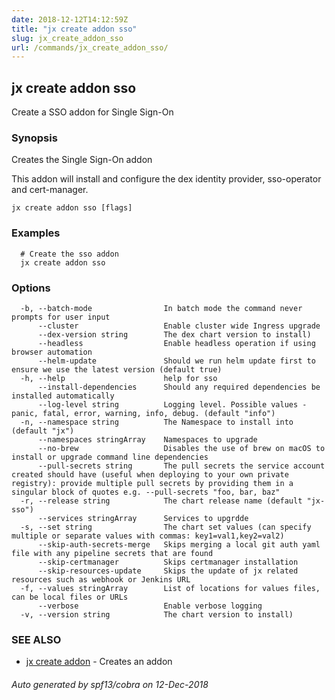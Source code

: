 ```yaml
---
date: 2018-12-12T14:12:59Z
title: "jx create addon sso"
slug: jx_create_addon_sso
url: /commands/jx_create_addon_sso/
---
```

## jx create addon sso

Create a SSO addon for Single Sign-On

### Synopsis

Creates the Single Sign-On addon 

This addon will install and configure the dex identity provider, sso-operator and cert-manager.

```
jx create addon sso [flags]
```

### Examples

```
  # Create the sso addon
  jx create addon sso
```

### Options

```
  -b, --batch-mode                In batch mode the command never prompts for user input
      --cluster                   Enable cluster wide Ingress upgrade
      --dex-version string        The dex chart version to install)
      --headless                  Enable headless operation if using browser automation
      --helm-update               Should we run helm update first to ensure we use the latest version (default true)
  -h, --help                      help for sso
      --install-dependencies      Should any required dependencies be installed automatically
      --log-level string          Logging level. Possible values - panic, fatal, error, warning, info, debug. (default "info")
  -n, --namespace string          The Namespace to install into (default "jx")
      --namespaces stringArray    Namespaces to upgrade
      --no-brew                   Disables the use of brew on macOS to install or upgrade command line dependencies
      --pull-secrets string       The pull secrets the service account created should have (useful when deploying to your own private registry): provide multiple pull secrets by providing them in a singular block of quotes e.g. --pull-secrets "foo, bar, baz"
  -r, --release string            The chart release name (default "jx-sso")
      --services stringArray      Services to upgrdde
  -s, --set string                The chart set values (can specify multiple or separate values with commas: key1=val1,key2=val2)
      --skip-auth-secrets-merge   Skips merging a local git auth yaml file with any pipeline secrets that are found
      --skip-certmanager          Skips certmanager installation
      --skip-resources-update     Skips the update of jx related resources such as webhook or Jenkins URL
  -f, --values stringArray        List of locations for values files, can be local files or URLs
      --verbose                   Enable verbose logging
  -v, --version string            The chart version to install)
```

### SEE ALSO

* [jx create addon](/commands/jx_create_addon/)	 - Creates an addon

###### Auto generated by spf13/cobra on 12-Dec-2018
